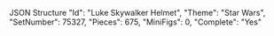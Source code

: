 JSON Structure
        "Id": "Luke Skywalker Helmet",
        "Theme": "Star Wars",
        "SetNumber": 75327,
        "Pieces": 675,
        "MiniFigs": 0,
        "Complete": "Yes"
